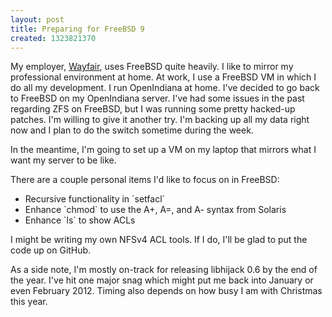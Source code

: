 ```yaml
---
layout: post
title: Preparing for FreeBSD 9
created: 1323821370
---
```

My employer, <a href="http://www.wayfair.com/" target="_blank">Wayfair</a>, uses FreeBSD quite heavily. I like to mirror my professional environment at home. At work, I use a FreeBSD VM in which I do all my development. I run OpenIndiana at home. I've decided to go back to FreeBSD on my OpenIndiana server. I've had some issues in the past regarding ZFS on FreeBSD, but I was running some pretty hacked-up patches. I'm willing to give it another try. I'm backing up all my data right now and I plan to do the switch sometime during the week.

In the meantime, I'm going to set up a VM on my laptop that mirrors what I want my server to be like.

There are a couple personal items I'd like to focus on in FreeBSD:
<ul>
<li>Recursive functionality in `setfacl`</li>
<li>Enhance `chmod` to use the A+, A=, and A- syntax from Solaris</li>
<li>Enhance `ls` to show ACLs</li>
</ul>

I might be writing my own NFSv4 ACL tools. If I do, I'll be glad to put the code up on GitHub.

As a side note, I'm mostly on-track for releasing libhijack 0.6 by the end of the year. I've hit one major snag which might put me back into January or even February 2012. Timing also depends on how busy I am with Christmas this year.
